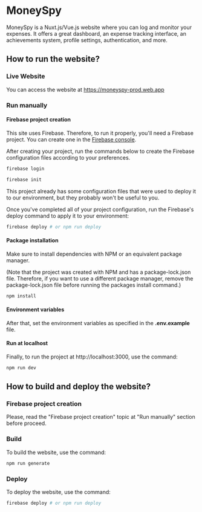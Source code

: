# MoneySpy

MoneySpy is a Nuxt.js/Vue.js website where you can log and monitor your expenses. It offers a great dashboard, an expense tracking interface, an achievements system, profile settings, authentication, and more.

## How to run the website?

### Live Website
You can access the website at https://moneyspy-prod.web.app

### Run manually

#### Firebase project creation
This site uses Firebase. Therefore, to run it properly, you'll need a Firebase project. You can create one in the [Firebase console](https://console.firebase.google.com).

After creating your project, run the commands below to create the Firebase configuration files according to your preferences.

```bash
firebase login

firebase init
```

This project already has some configuration files that were used to deploy it to our environment, but they probably won't be useful to you.

Once you've completed all of your project configuration, run the Firebase's deploy command to apply it to your environment:

```bash
firebase deploy # or npm run deploy
```

#### Package installation
Make sure to install dependencies with NPM or an equivalent package manager.

(Note that the project was created with NPM and has a package-lock.json file. Therefore, if you want to use a different package manager, remove the package-lock.json file before running the packages install command.)

```bash
npm install
```

#### Environment variables
After that, set the environment variables as specified in the **.env.example** file.

#### Run at localhost
Finally, to run the project at http://localhost:3000, use the command:

```bash
npm run dev
```

## How to build and deploy the website?

### Firebase project creation
Please, read the "Firebase project creation" topic at "Run manually" section before proceed.

### Build
To build the website, use the command:

```bash
npm run generate
```

### Deploy
To deploy the website, use the command:

```bash
firebase deploy # or npm run deploy
```